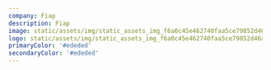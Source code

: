 ```yaml
---
company: Fiap
description: Fiap
image: static/assets/img/static_assets_img_f6a0c45e462740faa5ce79852d46acb6.jpg
logo: static/assets/img/static_assets_img_f6a0c45e462740faa5ce79852d46acb6.jpg
primaryColor: '#ededed'
secondaryColor: '#ededed'
---
```

